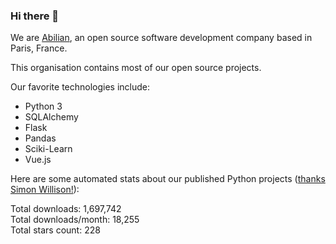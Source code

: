 ### Hi there 👋

We are [Abilian](https://abilian.com/), an open source software development company based in Paris, France.

This organisation contains most of our open source projects.

Our favorite technologies include:

- Python 3
- SQLAlchemy
- Flask
- Pandas
- Sciki-Learn
- Vue.js

Here are some automated stats about our published Python projects
([thanks Simon Willison!][sw-post]):

<!--marker-->
Total downloads: 1,697,742<br>
Total downloads/month: 18,255<br>
Total stars count: 228
<!--end-->

[sw-post]: https://simonwillison.net/2020/Jul/10/self-updating-profile-readme/
